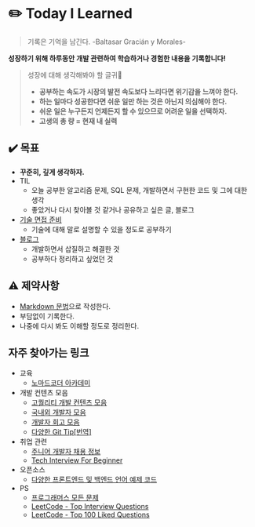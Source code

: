 # :pencil2: Today I Learned
> 기록은 기억을 남긴다. -Baltasar Gracián y Morales-

**성장하기 위해 하루동안 개발 관련하여 학습하거나 경험한 내용을 기록합니다!**

> 성장에 대해 생각해봐야 할 글귀
> - **공부하는 속도가 시장의 발전 속도보다 느리다면 위기감을 느껴야 한다.**
> - **하는 일마다 성공한다면 쉬운 일만 하는 것은 아닌지 의심해야 한다.**
> - **쉬운 일은 누구든지 언제든지 할 수 있으므로 어려운 일을 선택하자.**
> - **고생의 총 량 = 현재 내 실력**


## :heavy_check_mark: 목표
- **꾸준히, 깊게 생각하자.**
- TIL
    - 오늘 공부한 알고리즘 문제, SQL 문제, 개발하면서 구현한 코드 및 그에 대한 생각
    - 좋았거나 다시 찾아볼 것 같거나 공유하고 싶은 글, 블로그
- [기술 면접 준비](https://github.com/CODEMCD/technical-interview-speaking)
    - 기술에 대해 말로 설명할 수 있을 정도로 공부하기
- [블로그](https://velog.io/@codemcd)
    - 개발하면서 삽질하고 해결한 것
    - 공부하다 정리하고 싶었던 것


## :warning: 제약사항
- [Markdown 문법](https://github.com/CODEMCD/TIL/blob/master/TIP/Markdown.md)으로 작성한다.
- 부담없이 기록한다.
- 나중에 다시 봐도 이해할 정도로 정리한다.


## 자주 찾아가는 링크
- 교육
    - [노마드코더 아카데미](https://academy.nomadcoders.co/)
- 개발 컨텐츠 모음
    - [고퀄리티 개발 컨텐츠 모음](https://github.com/Integerous/goQuality-dev-contents)
    - [국내외 개발자 모음](https://github.com/sarojaba/awesome-devblog)
    - [개발자 회고 모음](https://github.com/oaksong/developers-retrospective)
    - [다양한 Git Tip[번역]](https://github.com/mingrammer/git-tips)
- 취업 관련
    - [주니어 개발자 채용 정보](https://github.com/jojoldu/junior-recruit-scheduler)
    - [Tech Interview For Beginner](https://github.com/JaeYeopHan/Interview_Question_for_Beginner)
- 오픈소스
    - [다양한 프론트엔드 및 백엔드 언어 예제 코드](https://github.com/gothinkster/realworld)
- PS
    - [프로그래머스 모든 문제](https://programmers.co.kr/learn/challenges)
    - [LeetCode - Top Interview Questions](https://leetcode.com/problemset/top-interview-questions/)
    - [LeetCode - Top 100 Liked Questions](https://leetcode.com/problemset/top-100-liked-questions/)
